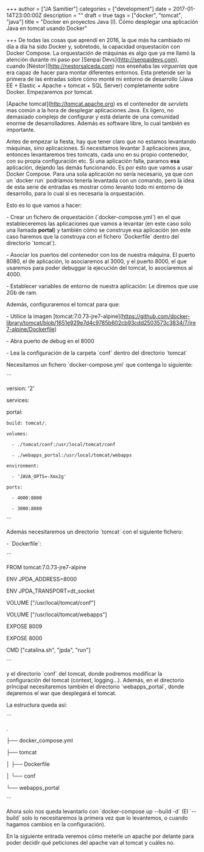 +++
author = ["JA Samitier"]
categories = ["development"]
date = 2017-01-14T23:00:00Z
description = ""
draft = true
tags = ["docker", "tomcat", "java"]
title = "Docker en proyectos Java (I). Cómo desplegar una aplicación Java en tomcat usando Docker"

+++
De todas las cosas que aprendí en 2016, la que más ha cambiado mi día a día ha sido Docker y, sobretodo, la capacidad orquestación con Docker Compose. La orquestación de máquinas es algo que ya me llamó la atención durante mi paso por \[Senpai Devs\](http://senpaidevs.com), cuando \[Néstor\](http://nestorsalceda.com) nos enseñaba las _virguerías_ que era capaz de hacer para montar diferentes entornos. Esta pretende ser la primera de las entradas sobre cómo monté mi entorno de desarrollo (Java EE + Elastic + Apache + tomcat + SQL Server) completamente sobre Docker. Empezaremos por tomcat.

\[Apache tomcat\](http://tomcat.apache.org) es el contenedor de _servlets_ mas común a la hora de desplegar aplicaciones Java. Es ligero, no demasiado complejo de configurar y está delante de una comunidad enorme de desarrolladores. Además es software libre, lo cual también es importante.

Antes de empezar la fiesta, hay que tener claro que no estamos levantando máquinas, sino aplicaciones. Si necesitamos levantar 3 aplicaciones java, entonces levantaremos tres tomcats, cada uno en su propio contenedor, con su propia configuración etc. Si una aplicación falla, paramos **esa** aplicación, dejando las demás funcionando. Es por esto que vamos a usar Docker Compose. Para una sola aplicación no sería necesario, ya que con un \`docker run\` podríamos tenerla levantada con un comando, pero la idea de esta serie de entradas es mostrar cómo levanto todo mi entorno de desarrollo, para lo cual si es necesaria la orquestación.

Esto es lo que vamos a hacer:

\- Crear un fichero de orquestación (\`docker-compose.yml\`) en el que estableceremos las aplicaciones que vamos a levantar (en este caso solo una llamada **portal**) y también cómo se construye esa aplicación (en este caso haremos que la construya con el fichero \`Dockerfile\` dentro del directorio \`tomcat\`).

\- Asociar los puertos del contenedor con los de nuestra máquina. El puerto 8080, el de aplicación, lo asociaremos al 3000, y el puerto 8000, el que usaremos para poder debuggar la ejecución del tomcat, lo asociaremos al 4000.

\- Establecer variables de entorno de nuestra aplicación: Le diremos que use 2Gb de ram.

Además, configuraremos el tomcat para que:

\- Utilice la imagen \[tomcat:7.0.73-jre7-alpine\](https://github.com/docker-library/tomcat/blob/1651e929e7d4c9785b602cb93cdd2503573c3834/7/jre7-alpine/Dockerfile)

\- Abra puerto de debug en el 8000

\- Lea la configuración de la carpeta \`conf\` dentro del directorio \`tomcat\`

Necesitamos un fichero \`docker-compose.yml\` que contenga lo siguiente:

\`\`\`

version: '2'

services:

  portal:

    build: tomcat/.

    volumes:

      - ./tomcat/conf:/usr/local/tomcat/conf

      - ./webapps_portal:/usr/local/tomcat/webapps

    environment:

      - 'JAVA_OPTS=-Xmx2g'

    ports:

      - 4000:8000

      - 3000:8080

\`\`\`

Además necesitaremos un directorio \`tomcat\` con el siguiente fichero:

\- \`Dockerfile\`:

\`\`\`

FROM tomcat:7.0.73-jre7-alpine

ENV JPDA_ADDRESS=8000

ENV JPDA_TRANSPORT=dt_socket

VOLUME \["/usr/local/tomcat/conf"\]

VOLUME \["/usr/local/tomcat/webapps"\]

EXPOSE 8009

EXPOSE 8000

CMD \["catalina.sh", "jpda", "run"\]

\`\`\`

y el directorio \`conf\` del tomcat, donde podremos modificar la configuración del tomcat (context, logging...). Además, en el directorio principal necesitaremos también el directorio \`webapps_portal\`, donde dejaremos el war que desplegará el tomcat.

La estructura queda así:

\`\`\`

.

├── docker_compose.yml

├── tomcat

│   ├── Dockerfile

│   └── conf

└── webapps_portal

\`\`\`

Ahora solo nos queda levantarlo con \`docker-compose up --build -d\` (El \`--build\` solo lo necesitaremos la primera vez que lo levantemos, o cuando hagamos cambios en la configuración).

En la siguiente entrada veremos cómo meterle un apache por delante para poder decidir qué peticiones del apache van al tomcat y cuáles no.